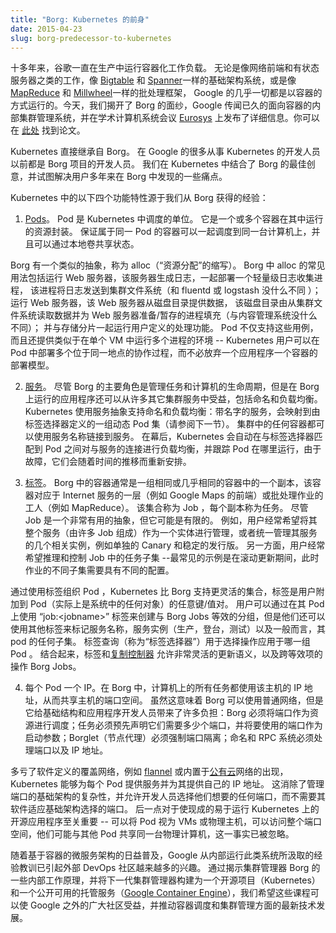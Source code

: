 ```yaml
---
title: "Borg: Kubernetes 的前身"
date: 2015-04-23
slug: borg-predecessor-to-kubernetes
---
```


十多年来，谷歌一直在生产中运行容器化工作负载。
无论是像网络前端和有状态服务器之类的工作，像 [Bigtable](http://research.google.com/archive/bigtable.html) 和
[Spanner](http://research.google.com/archive/spanner.html)一样的基础架构系统，或是像
[MapReduce](http://research.google.com/archive/mapreduce.html) 和 [Millwheel](http://research.google.com/pubs/pub41378.html)一样的批处理框架，
Google 的几乎一切都是以容器的方式运行的。今天，我们揭开了 Borg 的面纱，Google 传闻已久的面向容器的内部集群管理系统，并在学术计算机系统会议 [Eurosys](http://eurosys2015.labri.fr/) 上发布了详细信息。你可以在 [此处](https://research.google.com/pubs/pub43438.html) 找到论文。

Kubernetes 直接继承自 Borg。
在 Google 的很多从事 Kubernetes 的开发人员以前都是 Borg 项目的开发人员。
我们在 Kubernetes 中结合了 Borg 的最佳创意，并试图解决用户多年来在 Borg 中发现的一些痛点。

Kubernetes 中的以下四个功能特性源于我们从 Borg 获得的经验：

1) [Pods](/zh-cn/docs/concepts/workloads/pods/)。
Pod 是 Kubernetes 中调度的单位。
它是一个或多个容器在其中运行的资源封装。
保证属于同一 Pod 的容器可以一起调度到同一台计算机上，并且可以通过本地卷共享状态。

Borg 有一个类似的抽象，称为 alloc（“资源分配”的缩写）。
Borg 中 alloc 的常见用法包括运行 Web 服务器，该服务器生成日志，一起部署一个轻量级日志收集进程，
该进程将日志发送到集群文件系统（和 fluentd 或 logstash 没什么不同 ）；
运行 Web 服务器，该 Web 服务器从磁盘目录提供数据，
该磁盘目录由从集群文件系统读取数据并为 Web 服务器准备/暂存的进程填充（与内容管理系统没什么不同）；
并与存储分片一起运行用户定义的处理功能。
Pod 不仅支持这些用例，而且还提供类似于在单个 VM 中运行多个进程的环境 -- Kubernetes 用户可以在 Pod 中部署多个位于同一地点的协作过程，而不必放弃一个应用程序一个容器的部署模型。

2) [服务](/zh-cn/docs/concepts/services-networking/service/)。
尽管 Borg 的主要角色是管理任务和计算机的生命周期，但是在 Borg 上运行的应用程序还可以从许多其它集群服务中受益，包括命名和负载均衡。
Kubernetes 使用服务抽象支持命名和负载均衡：带名字的服务，会映射到由标签选择器定义的一组动态 Pod 集（请参阅下一节）。
集群中的任何容器都可以使用服务名称链接到服务。
在幕后，Kubernetes 会自动在与标签选择器匹配到 Pod 之间对与服务的连接进行负载均衡，并跟踪 Pod 在哪里运行，由于故障，它们会随着时间的推移而重新安排。


3) [标签](/zh-cn/docs/concepts/overview/working-with-objects/labels/)。
Borg 中的容器通常是一组相同或几乎相同的容器中的一个副本，该容器对应于 Internet 服务的一层（例如 Google Maps 的前端）或批处理作业的工人（例如 MapReduce）。
该集合称为 Job ，每个副本称为任务。
尽管 Job 是一个非常有用的抽象，但它可能是有限的。
例如，用户经常希望将其整个服务（由许多 Job 组成）作为一个实体进行管理，或者统一管理其服务的几个相关实例，例如单独的 Canary 和稳定的发行版。
另一方面，用户经常希望推理和控制 Job 中的任务子集 --最常见的示例是在滚动更新期间，此时作业的不同子集需要具有不同的配置。

通过使用标签组织 Pod ，Kubernetes 比 Borg 支持更灵活的集合，标签是用户附加到 Pod（实际上是系统中的任何对象）的任意键/值对。
用户可以通过在其 Pod 上使用 “job:\<jobname\>” 标签来创建与 Borg Jobs 等效的分组，但是他们还可以使用其他标签来标记服务名称，服务实例（生产，登台，测试）以及一般而言，其 pod 的任何子集。
标签查询（称为“标签选择器”）用于选择操作应用于哪一组 Pod 。
结合起来，标签和[复制控制器](/zh-cn/docs/concepts/workloads/controllers/replicationcontroller/) 允许非常灵活的更新语义，以及跨等效项的操作 Borg Jobs。

4) 每个 Pod 一个 IP。在 Borg 中，计算机上的所有任务都使用该主机的 IP 地址，从而共享主机的端口空间。
虽然这意味着 Borg 可以使用普通网络，但是它给基础结构和应用程序开发人员带来了许多负担：Borg 必须将端口作为资源进行调度；任务必须预先声明它们需要多少个端口，并将要使用的端口作为启动参数；Borglet（节点代理）必须强制端口隔离；命名和 RPC 系统必须处理端口以及 IP 地址。

多亏了软件定义的覆盖网络，例如 [flannel](https://coreos.com/blog/introducing-rudder/) 或内置于[公有云](https://cloud.google.com/compute/docs/networking)网络的出现，Kubernetes 能够为每个 Pod 提供服务并为其提供自己的 IP 地址。
这消除了管理端口的基础架构的复杂性，并允许开发人员选择他们想要的任何端口，而不需要其软件适应基础架构选择的端口。
后一点对于使现成的易于运行 Kubernetes 上的开源应用程序至关重要 -- 可以将 Pod 视为 VMs 或物理主机，可以访问整个端口空间，他们可能与其他 Pod 共享同一台物理计算机，这一事实已被忽略。

随着基于容器的微服务架构的日益普及，Google 从内部运行此类系统所汲取的经验教训已引起外部 DevOps 社区越来越多的兴趣。
通过揭示集群管理器 Borg 的一些内部工作原理，并将下一代集群管理器构建为一个开源项目（Kubernetes）和一个公开可用的托管服务（[Google Container Engine](http://cloud.google.com/container-engine)），我们希望这些课程可以使 Google 之外的广大社区受益，并推动容器调度和集群管理方面的最新技术发展。
